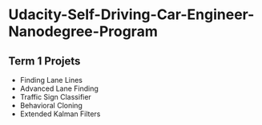 # Udacity-Self-Driving-Car-Engineer-Nanodegree-Program

## Term 1 Projets
* Finding Lane Lines
* Advanced Lane Finding
* Traffic Sign Classifier
* Behavioral Cloning
* Extended Kalman Filters
